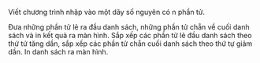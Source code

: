 Viết chương trình nhập vào một dãy số nguyên  có n phần tử.

Đưa những phần tử lẻ ra đầu danh sách, những phần tử chẵn về cuối danh sách và in kết quả ra màn hình.
Sắp xếp các phần tử lẻ đầu danh sách theo thứ tứ tăng dần, sắp xếp các phần tử chẵn cuối danh sách theo thứ tự giảm dần. In danh sách ra màn hình.